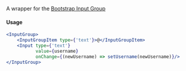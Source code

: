 A wrapper for the [Bootstrap Input Group](https://getbootstrap.com/docs/5.1/forms/input-group/)

#### Usage

```jsx
<InputGroup>
	<InputGroupItem type={'text'}>@</InputGroupItem>
	<Input type={'text'}
		   value={username}
		   onChange={(newUsername) => setUsername(newUsername)}/>
</InputGroup>
```